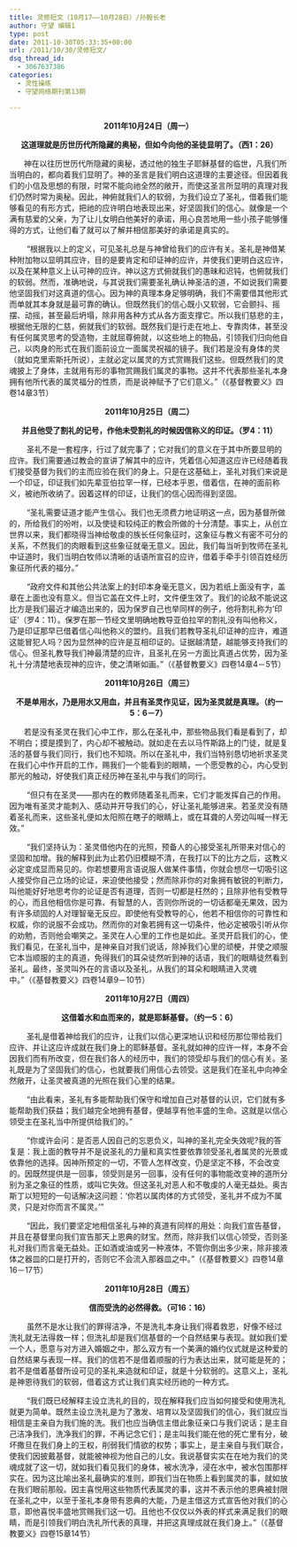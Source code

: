 ```yaml
---
title: 灵修短文（10月17——10月28日）/孙毅长老
author: 守望 编辑1
type: post
date: 2011-10-30T05:33:35+00:00
url: /2011/10/30/灵修短文/
dsq_thread_id:
  - 3067637386
categories:
  - 灵性操练
  - 守望网络期刊第13期

---
```

<p style="text-align: center;" align="center">
  <strong>2011年10月24日（周一）</strong>
</p>

<p style="text-align: center;">
  <strong> 这道理就是历世历代所隐藏的奥秘，但如今向他的圣徒显明了。（西1：26）</strong>
</p>

<p style="text-align: left;">
  <strong>        </strong>神在以往历世历代所隐藏的奥秘，透过他的独生子耶稣基督的临世，凡我们所当明白的，都向着我们显明了。<!--more-->神的圣言是我们明白这道理的主要途径。但因着我们的小信及思想的有限，时常不能向祂全然的敞开，而使这圣言所显明的真理对我们仍然时常为奥秘。因此，神俯就我们人的软弱，为我们设立了圣礼，借着我们能够看见的有形方式，把祂的应许明白地表现出来，好坚固我们的信心。就像是一个满有慈爱的父亲，为了让儿女明白他美好的承诺，用心良苦地用一些小孩子能够懂得的方式，让他们看了就可以了解并相信那美好的承诺是真实的。
</p>

        “根据我以上的定义，可见圣礼总是与神曾给我们的应许有关。圣礼是神借某种附加物以显明其应许，目的是要肯定和印证神的应许，并使我们更明白这应许，以及在某种意义上认可神的应许。神以这方式俯就我们的愚昧和迟钝，也俯就我们的软弱。然而，准确地说，与其说我们需要圣礼确认神圣洁的道，不如说我们需要他坚固我们对这真道的信心。因为神的真理本身足够明确，我们不需要借其他形式而单就其本身就是最可靠的确认。但既然我们的信心既小又软弱，它会颤抖、摇摆、动摇，甚至最后坍塌，除非用各种方式从各方面支撑它。所以我们慈悲的主，根据他无限的仁慈，俯就我们的软弱。既然我们是行走在地上、专靠肉体，甚至没有任何属灵思考的受造物，主就屈尊俯就，以这些地上的物品，引领我们归向他自己，以肉身的形式在我们面前设立一面属灵祝福的镜子。我们若是没有身体的灵（就如克里索斯托所说），主就必定以属灵的方式赏赐我们这些。但既然我们的灵魂披上了身体，主就用有形的事物赏赐我们属灵的事物。这并不代表那些圣礼本身拥有他所代表的属灵福分的性质，而是说神赋予了它们意义。”（《基督教要义》四卷14章3节）

<p style="text-align: center;">
  <strong> 2011年10月25日（周二）</strong>
</p>

<p style="text-align: center;">
  <strong> 并且他受了割礼的记号，作他未受割礼的时候因信称义的印证。（罗4：11）</strong>
</p>

        圣礼不是一套程序，行过了就完事了；它对我们的意义在于其中所要显明的应许。我们需要通过教会的宣讲了解其中的应许，凭着信心知道这应许已经随着我们接受基督为我们的主而应验在我们的身上。只是在这基础上，圣礼对我们来说是一个印证，印证我们如先辈亚伯拉罕一样，已经本乎恩，借着信，在神的面前称义，被祂所收纳了。因着这样的印证，让我们的信心因而得到坚固。

        “圣礼需要证道才能产生信心。我们也无须费力地证明这一点，因为基督所做的，所给我们的吩咐，以及使徒和较纯正的教会所做的十分清楚。事实上，从创立世界以来，我们都晓得当神给敬虔的族长任何象征时，这象征与教义有密不可分的关系，不然我们的肉眼看到这些象征就毫无意义。因此，我们每当听到牧师在圣礼中证道时，我们当明白牧师以清晰的话语所宣召的应许，借着手牵手引领百姓经历象征所代表的福分。”

        “政府文件和其他公共法案上的封印本身毫无意义，因为若纸上面没有字，盖章在上面也没有意义。但当它盖在文件上时，文件便生效了。我们的论敌不能说这比方是我们最近才编造出来的，因为保罗自己也举同样的例子，他将割礼称为‘印证’（罗4：11）。保罗在那一节经文里明确地教导亚伯拉罕的割礼没有叫他称义，乃是印证那早已借着信心叫他称义的盟约。且我们若教导圣礼印证神的应许，难道这能冒犯人吗？因为显然神的应许是互相印证的。证据越清楚，越能够支持我们的信心。但圣礼教导我们神最清楚的应许，且圣礼在另一方面比真道占优势，因为圣礼十分清楚地表现神的应许，使之清晰如画。”（《基督教要义》四卷14章4－5节）

<p style="text-align: center;">
  <strong> 2011年10月26日（周三）</strong>
</p>

<p style="text-align: center;">
  <strong> 不是单用水，乃是用水又用血，并且有圣灵作见证，因为圣灵就是真理。（约一5：6－7）</strong>
</p>

<p style="text-align: left;">
  <strong>        </strong>若是没有圣灵在我们心中工作，那么在圣礼中，那些物品我们看是看到了，却不明白；摸是摸到了，内心却不被触动。就如走在去以马忤斯路上的门徒，就是复活的基督与我们同行，我们也不知晓。所以在圣礼中，我们当特别恳切地祈求圣灵在我们心中作开启的工作，赐我们一个能看到的眼睛，一个愿受教的心，内心受到那光的触动，好使我们真正经历神在圣礼中与我们的同行。
</p>

        “但只有在圣灵——那内在的教师随着圣礼而来，它们才能发挥自己的作用。因为唯有圣灵才能刺入、感动并开导我们的心，好让圣礼能够进来。若圣灵没有随着圣礼而来，这些圣礼便如太阳照在瞎子的眼睛上，或在耳聋的人旁边叫喊一样无效。”

        “我们坚持认为：圣灵借他内在的光照，预备人的心接受圣礼所带来对信心的坚固和加增。我的解释到此为止若仍旧模糊不清，在我打以下的比方之后，这教义必定变成显而易见的。你若想要用言语说服人做某件事情，你就会想尽一切吸引这人接受你自己立场的论证，来迫使他接受；然而除非你的对象拥有敏锐的判断力，叫他能好好地思考你的论证是否有道理，否则一切都是枉然的；且除非他有受教导的心，而且他相信你是可靠、有智慧的人，否则你所说的一切话都毫无果效，因为有许多顽固的人对理智毫无反应。即使他有受教导的心，他若不相信你的可靠性和权威，你的说服不会成功。然而你的对象若拥有这一切条件，他必定被吸引听从你的劝勉，否则他会嘲笑之。圣灵在人心里的工作也是如此。圣灵开启我们的心，使我们看见，在圣礼当中，是神亲自对我们说话，除掉我们心里的顽梗，并使之顺服它本当顺服的主的真道，免得我们的耳朵徒然听到神的话语，我们的眼睛徒然看到圣礼。最终，圣灵叫外在的言语以及圣礼，从我们的耳朵和眼睛进入灵魂中。”（《基督教要义》四卷14章9－10节）

<p style="text-align: center;">
   <strong>2011年10月27日（周四）</strong>
</p>

<p style="text-align: center;">
  <strong> 这借着水和血而来的，就是耶稣基督。（约一5：6）</strong>
</p>

        圣礼是借着神给我们的应许，让我们以信心更深地认识和经历那位带给我们应许、并让这应许成就在我们身上的耶稣基督。圣礼就如神的应许一样，本身不会因我们而有所改变，但在我们各人的经历中，我们的领受却与我们的信心有关。圣礼既是为了坚固我们的信心，也就要我们用信心去领受。这是我们在圣礼中向神全然敞开，让圣灵被真道的光照在我们心里的结果。

        “由此看来，圣礼有多能帮助我们保守和增加自己对基督的认识，它们就有多能帮助我们获益；我们越完全地拥有基督，便越享有他丰盛的生命。这就是以信心领受主在圣礼当中所提供给我们的。”

        “你或许会问：是否恶人因自己的忘恩负义，叫神的圣礼完全失效呢?我的答复是：我上面的教导并不是说圣礼的力量和真实性要依靠领受圣礼者属灵的光景或依靠他的选择。因神所预定的一切，不管人怎样改变，仍是坚定不移，不会改变的。因既然提供是一回事，领受则是另一回事，没有任何的事物能改变神的道所分别为圣之象征的性质，或叫它失效。但这圣礼对恶人和不敬虔的人毫无益处。奥古斯丁以短短的一句话解决这问题：‘你若以属肉体的方式领受，圣礼并不成为不属灵，只是对你而言不属灵。’”

        “因此，我们要坚定地相信圣礼与神的真道有同样的用处：向我们宣告基督，并且在基督里向我们宣告那天上恩典的财宝。然而，除非我们以信心领受，否则圣礼对我们而言毫无益处。正如酒或油或另一种液体，不管你倒出多少来，除非接液体之器皿的口是打开的，否则它不会流入那器皿之中。”（《基督教要义》四卷14章16－17节）

<p style="text-align: center;">
  <strong> 2011年10月28日（周五）</strong>
</p>

<p style="text-align: center;">
  <strong> 信而受洗的必然得救。（可16：16）</strong>
</p>

        虽然不是水让我们的罪得洁净，不是洗礼本身让我们得着救恩，好像不经过洗礼就无法得救一样；但洗礼却是我们信基督的一个自然结果与表现。就如我们爱一个人，愿意与对方进入婚姻之中，那么双方有一个美满的婚约仪式就是这种爱的自然结果与表现一样。我们的信若不是借着顺服的行为表达出来，就可能是死的；若不是借着基督所设可见的圣礼来造就和印证，就是十分软弱的。这意义上，圣礼是神恩待我们的软弱，借着这方式让我们真实经历祂的一种方式。

        “我们既已经解释主设立洗礼的目的，现在解释我们应当如何接受和使用洗礼就更为简单。既然主设立洗礼是为了激发、培育以及坚固我们的信心，我们就应当相信是主亲自为我们施的洗。我们也应当确信主借此象征亲口与我们说话；是主自己洁净我们，洗净我们的罪，不再记念它们；是主叫我们能在他的死亡里有分，破坏撒旦在我们身上的王权，削弱我们情欲的权势；事实上，是主亲自与我们联合，使我们因披戴基督，就能被神视为他自己的儿女。我说基督实实在在地为我们的灵魂成就了这一切，就如我们看见我们的身体，被水洗净，浸在水中，被水包围那样实在。因为这比喻出圣礼最确实的准则，即我们当在物质上看到属灵的事，就如放在我们眼前那般。因主喜悦用这些物质代表属灵的事，这并不表示他的恩典被封限在圣礼之中，以至于圣礼本身带有恩典的大能，乃是主借这方式宣告他对我们的心意，即他喜悦丰盛地赏赐我们这一切。且他也不仅仅以外表的样式来满足我们的眼睛，而是引领我们明白洗礼所代表的真理，并把这真理成就在我们身上。”（《基督教要义》四卷15章14节）

&nbsp;